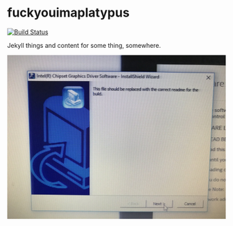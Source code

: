 # fuckyouimaplatypus

[![Build Status](https://semaphoreci.com/api/v1/klepas/fuckyouimaplatypus-site/branches/master/badge.svg)](https://semaphoreci.com/klepas/fuckyouimaplatypus-site)

Jekyll things and content for some thing, somewhere.

![thing](readme.jpg)
